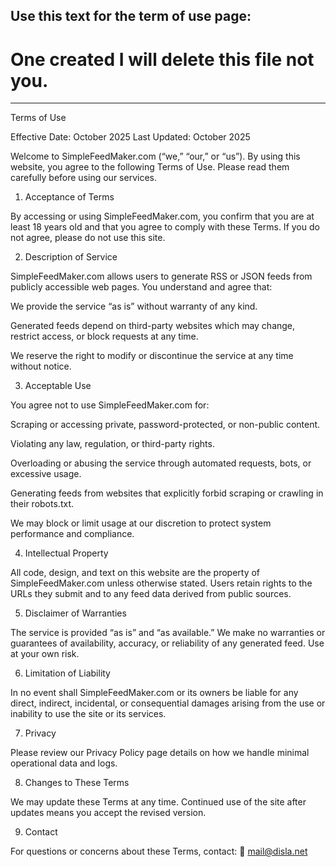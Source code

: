 ## Use this text for the term of use page:

# One created I will delete this file not you.

---

Terms of Use

Effective Date: October 2025
Last Updated: October 2025

Welcome to SimpleFeedMaker.com (“we,” “our,” or “us”). By using this website, you agree to the following Terms of Use. Please read them carefully before using our services.

1. Acceptance of Terms

By accessing or using SimpleFeedMaker.com, you confirm that you are at least 18 years old and that you agree to comply with these Terms. If you do not agree, please do not use this site.

2. Description of Service

SimpleFeedMaker.com allows users to generate RSS or JSON feeds from publicly accessible web pages.
You understand and agree that:

We provide the service “as is” without warranty of any kind.

Generated feeds depend on third-party websites which may change, restrict access, or block requests at any time.

We reserve the right to modify or discontinue the service at any time without notice.

3. Acceptable Use

You agree not to use SimpleFeedMaker.com for:

Scraping or accessing private, password-protected, or non-public content.

Violating any law, regulation, or third-party rights.

Overloading or abusing the service through automated requests, bots, or excessive usage.

Generating feeds from websites that explicitly forbid scraping or crawling in their robots.txt.

We may block or limit usage at our discretion to protect system performance and compliance.

4. Intellectual Property

All code, design, and text on this website are the property of SimpleFeedMaker.com unless otherwise stated.
Users retain rights to the URLs they submit and to any feed data derived from public sources.

5. Disclaimer of Warranties

The service is provided “as is” and “as available.”
We make no warranties or guarantees of availability, accuracy, or reliability of any generated feed.
Use at your own risk.

6. Limitation of Liability

In no event shall SimpleFeedMaker.com or its owners be liable for any direct, indirect, incidental, or consequential damages arising from the use or inability to use the site or its services.

7. Privacy

Please review our Privacy Policy page details on how we handle minimal operational data and logs.

8. Changes to These Terms

We may update these Terms at any time. Continued use of the site after updates means you accept the revised version.

9. Contact

For questions or concerns about these Terms, contact:
📧 mail@disla.net
